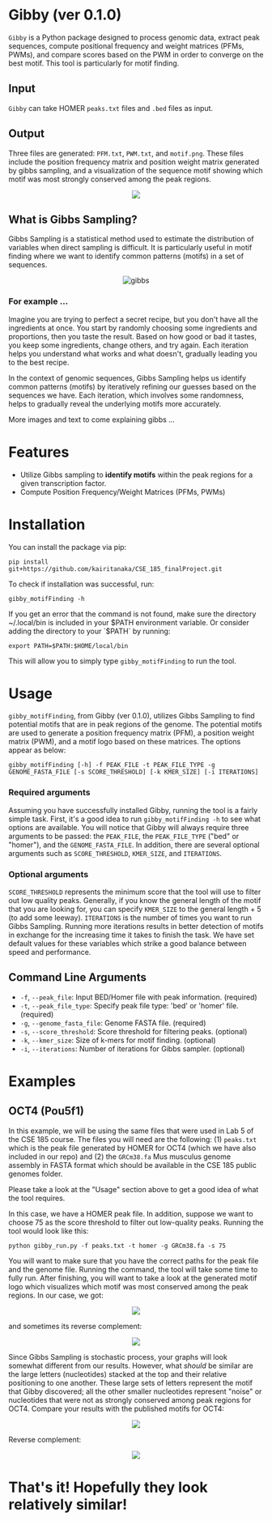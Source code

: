 # Gibby (ver 0.1.0)
`Gibby` is a Python package designed to process genomic data, extract peak sequences, compute positional frequency and weight matrices (PFMs, PWMs), and compare scores based on the PWM in order to converge on the best motif. This tool is particularly for motif finding.

## Input 
`Gibby` can take HOMER `peaks.txt` files and `.bed` files as input.

## Output
Three files are generated: `PFM.txt`, `PWM.txt`, and `motif.png`. These files include the position frequency matrix and position weight matrix generated by gibbs sampling, and a visualization of the sequence motif showing which motif was most strongly conserved among the peak regions. 

<p align="center">
<img src=https://github.com/kairitanaka/CSE_185_finalProject/assets/86521451/f60bc209-1975-4fe0-9844-40f2f0de3f25)>
</p>

## What is Gibbs Sampling?
Gibbs Sampling is a statistical method used to estimate the distribution of variables when direct sampling is difficult. It is particularly useful in motif finding where we want to identify common patterns (motifs) in a set of sequences. 
<p align="center">
  <img src="https://github.com/kairitanaka/CSE_185_finalProject/assets/64274901/e9ca348f-9c26-45b7-b3d9-da83b10b6a41" alt="gibbs">
</p>

### For example ...
Imagine you are trying to perfect a secret recipe, but you don't have all the ingredients at once. You start by randomly choosing some ingredients and proportions, then you taste the result. Based on how good or bad it tastes, you keep some ingredients, change others, and try again. Each iteration helps you understand what works and what doesn't, gradually leading you to the best recipe.

In the context of genomic sequences, Gibbs Sampling helps us identify common patterns (motifs) by iteratively refining our guesses based on the sequences we have. Each iteration, which involves some randomness, helps to gradually reveal the underlying motifs more accurately.

More images and text to come explaining gibbs ... 

# Features

- Utilize Gibbs sampling to **identify motifs** within the peak regions for a given transcription factor.
- Compute Position Frequency/Weight Matrices (PFMs, PWMs)

# Installation

You can install the package via pip:

```
pip install git+https://github.com/kairitanaka/CSE_185_finalProject.git
```
To check if installation was successful, run:
```
gibby_motifFinding -h
```
If you get an error that the command is not found, make sure the directory ~/.local/bin is included in your $PATH environment variable. Or consider adding the directory to your `$PATH` by running:
```
export PATH=$PATH:$HOME/local/bin
```
This will allow you to simply type `gibby_motifFinding` to run the tool.

# Usage

`gibby_motifFinding`, from Gibby (ver 0.1.0), utilizes Gibbs Sampling to find potential motifs that are in peak regions of the genome. The potential motifs are used to generate a position frequency matrix (PFM), a position weight matrix (PWM), and a motif logo based on these matrices. The options appear as below:

```
gibby_motifFinding [-h] -f PEAK_FILE -t PEAK_FILE_TYPE -g GENOME_FASTA_FILE [-s SCORE_THRESHOLD] [-k KMER_SIZE] [-i ITERATIONS]
```
### Required arguments
Assuming you have successfully installed Gibby, running the tool is a fairly simple task. First, it's a good idea to run `gibby_motifFinding -h` to see what options are available. You will notice that Gibby will always require three arguments to be passed: the `PEAK_FILE`, the `PEAK_FILE_TYPE` ("bed" or "homer"), and the `GENOME_FASTA_FILE`. In addition, there are several optional arguments such as `SCORE_THRESHOLD`, `KMER_SIZE`, and `ITERATIONS`. 

### Optional arguments
`SCORE_THRESHOLD` represents the minimum score that the tool will use to filter out low quality peaks. Generally, if you know the general length of the motif that you are looking for, you can specify `KMER_SIZE` to the general length + 5 (to add some leeway). `ITERATIONS` is the number of times you want to run Gibbs Sampling. Running more iterations results in better detection of motifs in exchange for the increasing time it takes to finish the task. We have set default values for these variables which strike a good balance between speed and performance.

## Command Line Arguments

- `-f`, `--peak_file`: Input BED/Homer file with peak information. (required)
- `-t`, `--peak_file_type`: Specify peak file type: 'bed' or 'homer' file. (required)
- `-g`, `--genome_fasta_file`: Genome FASTA file. (required)
- `-s`, `--score_threshold`: Score threshold for filtering peaks. (optional)
- `-k`, `--kmer_size`: Size of k-mers for motif finding. (optional)
- `-i`, `--iterations`: Number of iterations for Gibbs sampler. (optional)


# Examples

## OCT4 (Pou5f1) 
In this example, we will be using the same files that were used in Lab 5 of the CSE 185 course. The files you will need are the following: (1) `peaks.txt` which is the peak file generated by HOMER for OCT4 (which we have also included in our repo) and (2) the `GRCm38.fa` Mus musculus genome assembly in FASTA format which should be available in the CSE 185 public genomes folder. 

Please take a look at the "Usage" section above to get a good idea of what the tool requires.

In this case, we have a HOMER peak file. In addition, suppose we want to choose 75 as the score threshold to filter out low-quality peaks. Running the tool would look like this: 

```
python gibby_run.py -f peaks.txt -t homer -g GRCm38.fa -s 75
```

You will want to make sure that you have the correct paths for the peak file and the genome file. Running the command, the tool will take some time to fully run. After finishing, you will want to take a look at the generated motif logo which visualizes which motif was most conserved among the peak regions. In our case, we got: 
<p align="center">
<img src=https://github.com/kairitanaka/CSE_185_finalProject/assets/86521451/437e5a4a-e57f-4b51-be1b-27c271150b64)>
</p>

and sometimes its reverse complement:
<p align="center">
<img src=https://github.com/kairitanaka/CSE_185_finalProject/assets/86521451/bd12cc26-be4a-4e9e-aa6b-d68610c6b8e1)>
</p>

Since Gibbs Sampling is stochastic process, your graphs will look somewhat different from our results. However, what *should* be similar are the large letters (nucleotides) stacked at the top and their relative positioning to one another. These large sets of letters represent the motif that Gibby discovered; all the other smaller nucleotides represent "noise" or nucleotides that were not as strongly conserved among peak regions for OCT4. 
Compare your results with the published motifs for OCT4: 
<p align="center">
<img src=https://github.com/kairitanaka/CSE_185_finalProject/assets/86521451/25dfae39-3832-48bf-870c-ab0cf8f3e20d)>
</p>

Reverse complement:
<p align="center">
<img src=https://github.com/kairitanaka/CSE_185_finalProject/assets/86521451/b3eacbfa-9f2c-42e6-9041-ac2ee53c9f54)>
</p>

# That's it! Hopefully they look relatively similar!


